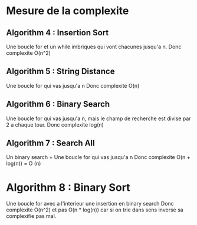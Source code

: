 # Mesure de la complexite

## Algorithm 4 : Insertion Sort

Une boucle for et un while imbriques qui vont chacunes jusqu'a n.
Donc complexite O(n^2)

## Algorithm 5 : String Distance

Une boucle for qui vas jusqu'a n
Donc complexite O(n)

## Algorithm 6 : Binary Search

Une boucle for qui vas jusqu'a n, mais le champ de recherche est divise par 2 a chaque tour.
Donc complexite log(n)

## Algorithm 7 : Search All

Un binary search + Une boucle for qui vas jusqu'a n
Donc complexite O(n + log(n)) = O (n)

# Algorithm 8 : Binary Sort

Une boucle for avec a l'interieur une insertion en binary search
Donc complexite O(n^2) et pas O(n * log(n)) car si on trie dans sens inverse sa complexifie pas mal.
